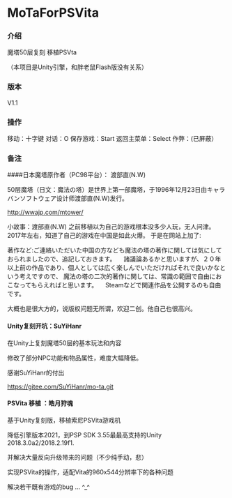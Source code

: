 # MoTaForPSVita

### 介绍

魔塔50层复刻 移植PSVta

（本项目是Unity引擎，和胖老鼠Flash版没有关系）

### 版本

V1.1

### 操作

移动：十字键
对话：O
保存游戏：Start
返回主菜单：Select
作弊：(已屏蔽）

### 备注

####日本魔塔原作者（PC98平台）： 渡部直(N.W)

50层魔塔（日文：魔法の塔）是世界上第一部魔塔，于1996年12月23日由キャラバンソフトウェア设计师渡部直(N.W)发行。

http://wwajp.com/mtower/ 

小故事：渡部直(N.W) 之前移植以为自己的游戏根本没多少人玩，无人问津。2017年左右，知道了自己的游戏在中国是如此火爆。
于是在网站上加了:

著作など:ご連絡いただいた中国の方なども魔法の塔の著作に関しては気にしておられましたので、追記しておきます。 　諸議論あるかと思いますが、２０年以上前の作品であり、個人としては広く楽しんでいただければそれで良いかなという考えですので、 魔法の塔の二次的著作に関しては、常識の範囲で自由におこなってもらえればと思います。 　Steamなどで関連作品を公開するのも自由です。

大概也是很大方的，说版权问题无所谓，欢迎二创。他自己也很高兴。

#### Unity复刻开坑：SuYiHanr 

在Unity上复刻魔塔50层的基本玩法和内容

修改了部分NPC功能和物品属性，难度大幅降低。

感谢SuYiHanr的付出

https://gitee.com/SuYiHanr/mo-ta.git

#### PSVita 移植 ：皓月狩魂

基于Unity复刻版，移植索尼PSVita游戏机

降低引擎版本2021，到PSP SDK 3.55最最高支持的Unity 2018.3.0a2/2018.2.19f1.

并解决大量反向升级带来的问题（不少纯手动，悲）

实现PSVita的操作，适配Vita的960x544分辨率下的各种问题

解决若干既有游戏的bug … ^_^